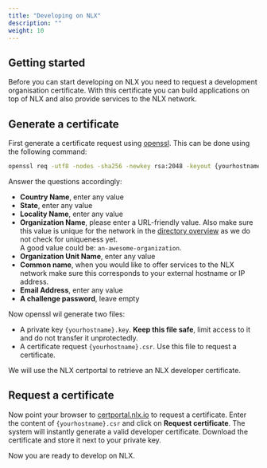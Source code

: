 ```yaml
---
title: "Developing on NLX"
description: ""
weight: 10
---
```


## Getting started
Before you can start developing on NLX you need to request a development organisation certificate. With this certificate you can build applications on top of NLX and also provide services to the NLX network.

## Generate a certificate
First generate a certificate request using [openssl](https://www.openssl.org/). This can be done using the following command:

```bash
openssl req -utf8 -nodes -sha256 -newkey rsa:2048 -keyout {yourhostname}.key -out {yourhostname}.csr
```

Answer the questions accordingly:

- **Country Name**, enter any value
- **State**, enter any value
- **Locality Name**, enter any value
- **Organization Name**, please enter a URL-friendly value. Also make sure this value is unique for the network in the [directory overview](https://directory.demo.nlx.io) as we do not check for uniqueness yet.<br>A good value could be: `an-awesome-organization`.
- **Organization Unit Name**, enter any value
- **Common name**, when you would like to offer services to the NLX network make sure this corresponds to your external hostname or IP address.
- **Email Address**, enter any value
- **A challenge password**, leave empty

Now openssl wil generate two files:

- A private key ```{yourhostname}.key```.  **Keep this file safe**, limit access to it and do not transfer it unprotectedly.
- A certificate request ```{yourhostname}.csr```. Use this file to request a certificate.

We will use the NLX certportal to retrieve an NLX developer certificate.

## Request a certificate
Now point your browser to [certportal.nlx.io](https://certportal.nlx.io) to request a certificate. Enter the content of ```{yourhostname}.csr``` and click on **Request certificate**. The system will instantly generate a valid developer certificate. Download the certificate and store it next to your private key.

Now you are ready to develop on NLX.
